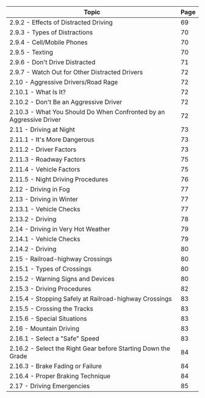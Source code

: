 | Topic | Page |
|---|---|
| 2.9.2 - Effects of Distracted Driving | 69 |
| 2.9.3 - Types of Distractions | 70 |
| 2.9.4 - Cell/Mobile Phones | 70 |
| 2.9.5 - Texting | 70 |
| 2.9.6 - Don't Drive Distracted | 71 |
| 2.9.7 - Watch Out for Other Distracted Drivers | 72 |
| 2.10 - Aggressive Drivers/Road Rage | 72 |
| 2.10.1 - What Is It? | 72 |
| 2.10.2 - Don't Be an Aggressive Driver | 72 |
| 2.10.3 - What You Should Do When Confronted by an Aggressive Driver | 72 |
| 2.11 - Driving at Night | 73 |
| 2.11.1 - It's More Dangerous | 73 |
| 2.11.2 - Driver Factors | 73 |
| 2.11.3 - Roadway Factors | 75 |
| 2.11.4 - Vehicle Factors | 75 |
| 2.11.5 - Night Driving Procedures | 76 |
| 2.12 - Driving in Fog | 77 |
| 2.13 - Driving in Winter | 77 |
| 2.13.1 - Vehicle Checks | 77 |
| 2.13.2 - Driving | 78 |
| 2.14 - Driving in Very Hot Weather | 79 |
| 2.14.1 - Vehicle Checks | 79 |
| 2.14.2 - Driving | 80 |
| 2.15 - Railroad-highway Crossings | 80 |
| 2.15.1 - Types of Crossings | 80 |
| 2.15.2 - Warning Signs and Devices | 80 |
| 2.15.3 - Driving Procedures | 82 |
| 2.15.4 - Stopping Safely at Railroad-highway Crossings | 83 |
| 2.15.5 - Crossing the Tracks | 83 |
| 2.15.6 - Special Situations | 83 |
| 2.16 - Mountain Driving | 83 |
| 2.16.1 - Select a "Safe" Speed | 83 |
| 2.16.2 - Select the Right Gear before Starting Down the Grade | 84 |
| 2.16.3 - Brake Fading or Failure | 84 |
| 2.16.4 - Proper Braking Technique | 84 |
| 2.17 - Driving Emergencies | 85 |